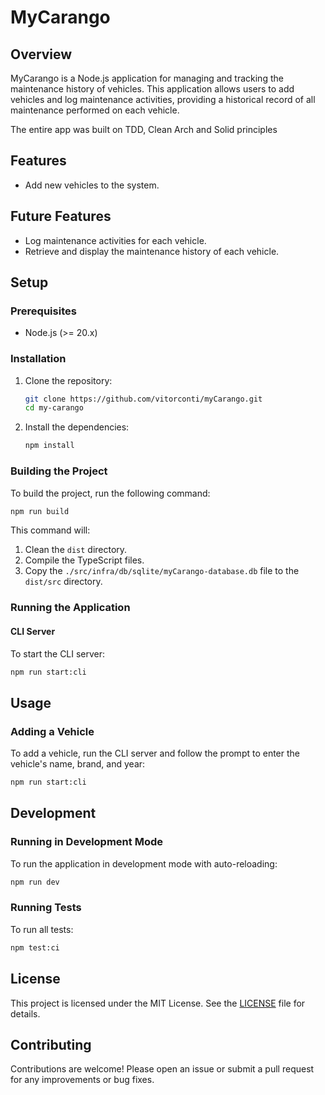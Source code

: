 # MyCarango

## Overview

MyCarango is a Node.js application for managing and tracking the maintenance history of vehicles. This application allows users to add vehicles and log maintenance activities, providing a historical record of all maintenance performed on each vehicle.

The entire app was built on TDD, Clean Arch and Solid principles

## Features

- Add new vehicles to the system.

## Future Features

- Log maintenance activities for each vehicle.
- Retrieve and display the maintenance history of each vehicle.

## Setup

### Prerequisites

- Node.js (>= 20.x)

### Installation

1. Clone the repository:

   ```sh
   git clone https://github.com/vitorconti/myCarango.git
   cd my-carango
   ```

2. Install the dependencies:
   ```sh
   npm install
   ```

### Building the Project

To build the project, run the following command:

```sh
npm run build
```

This command will:

1. Clean the `dist` directory.
2. Compile the TypeScript files.
3. Copy the `./src/infra/db/sqlite/myCarango-database.db` file to the `dist/src` directory.

### Running the Application

#### CLI Server

To start the CLI server:

```sh
npm run start:cli
```

## Usage

### Adding a Vehicle

To add a vehicle, run the CLI server and follow the prompt to enter the vehicle's name, brand, and year:

```sh
npm run start:cli
```

<!-- ### Logging Maintenance Activities

After adding a vehicle, you can log maintenance activities through the CLI interface. For example, to log a maintenance activity for "Chevrolet Opel Kadett 1994", follow the prompts provided by the CLI.

### Viewing Maintenance History

The application will provide options to view the maintenance history of each vehicle through the CLI interface. -->

## Development

### Running in Development Mode

To run the application in development mode with auto-reloading:

```sh
npm run dev
```

### Running Tests

To run all tests:

```sh
npm test:ci
```

## License

This project is licensed under the MIT License. See the [LICENSE](LICENSE) file for details.

## Contributing

Contributions are welcome! Please open an issue or submit a pull request for any improvements or bug fixes.
